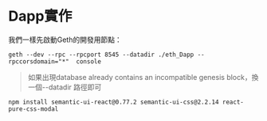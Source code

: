 # Dapp實作

我們一樣先啟動Geth的開發用節點：

```
geth --dev --rpc --rpcport 8545 --datadir ./eth_Dapp --rpccorsdomain="*"  console
```

> 如果出現database already contains an incompatible genesis block，換一個--datadir 路徑即可

```
npm install semantic-ui-react@0.77.2 semantic-ui-css@2.2.14 react-pure-css-modal
```



